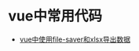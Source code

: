 # vue中常用代码
+ [vue中使用file-saver和xlsx导出数据](https://github.com/TujiaWang/snippets/blob/master/vue/vue%E4%B8%AD%E4%BD%BF%E7%94%A8file-saver%E5%92%8Cxlsx%E5%AF%BC%E5%87%BA%E6%95%B0%E6%8D%AE.md)